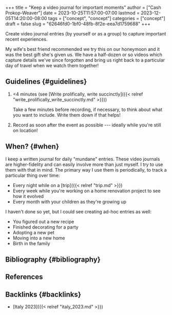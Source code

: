 +++
title = "Keep a video journal for important moments"
author = ["Cash Prokop-Weaver"]
date = 2023-10-25T11:57:00-07:00
lastmod = 2023-12-05T14:20:00-08:00
tags = ["concept", "concept"]
categories = ["concept"]
draft = false
slug = "62646fd0-1bf0-48fb-8f2e-eea7d1759688"
+++

Create video journal entries (by yourself or as a group) to capture important recent experiences.

My wife's best friend recommended we try this on our honeymoon and it was the best gift she's given us. We have a half-dozen or so videos which capture details we've since forgotten and bring us right back to a particular day of travel when we watch them together!


## Guidelines {#guidelines}

1.  &lt;4 minutes (see [Write prolifically, write succinctly]({{< relref "write_prolifically_write_succinctly.md" >}}))

    Take a few minutes before recording, if necessary, to think about what you want to include. Write them down if that helps!

2.  Record as soon after the event as possible --- ideally while you're still on location!


## When? {#when}

I keep a written journal for daily "mundane" entries. These video journals are higher-fidelity and can easily involve more than just myself. I try to use them with that in mind. The primary way I use them is periodically, to track a particular thing over time:

-   Every night while on a [trip]({{< relref "trip.md" >}})
-   Every week while you're working on a home renovation project to see how it evolved
-   Every month with your children as they're growing up

I haven't done so yet, but I could see creating ad-hoc entries as well:

-   You figured out a new recipe
-   Finished decorating for a party
-   Adopting a new pet
-   Moving into a new home
-   Birth in the family


## Bibliography {#bibliography}

## References

<style>.csl-entry{text-indent: -1.5em; margin-left: 1.5em;}</style><div class="csl-bib-body">
</div>


## Backlinks {#backlinks}

-   [Italy 2023]({{< relref "italy_2023.md" >}})
